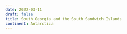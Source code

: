 ```yaml
---
date: 2022-03-11
draft: false
title: South Georgia and the South Sandwich Islands
continent: Antarctica
---
```



